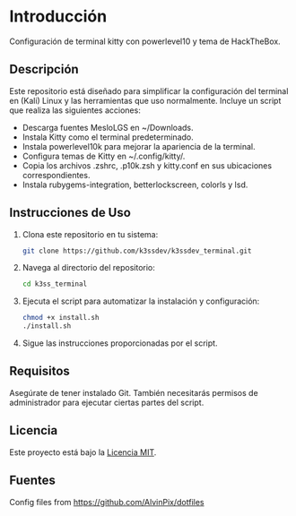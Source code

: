 # Introducción

Configuración de terminal kitty con powerlevel10 y tema de HackTheBox.

## Descripción

Este repositorio está diseñado para simplificar la configuración del terminal en (Kali) Linux y las herramientas que uso normalmente. Incluye un script que realiza las siguientes acciones:

- Descarga fuentes MesloLGS en ~/Downloads.
- Instala Kitty como el terminal predeterminado.
- Instala powerlevel10k para mejorar la apariencia de la terminal.
- Configura temas de Kitty en ~/.config/kitty/.
- Copia los archivos .zshrc, .p10k.zsh y kitty.conf en sus ubicaciones correspondientes.
- Instala rubygems-integration, betterlockscreen, colorls y lsd.

## Instrucciones de Uso

1. Clona este repositorio en tu sistema:

   ```bash
   git clone https://github.com/k3ssdev/k3ssdev_terminal.git
   ```

2. Navega al directorio del repositorio:

   ```bash
   cd k3ss_terminal
   ```

3. Ejecuta el script para automatizar la instalación y configuración:

   ```bash
   chmod +x install.sh
   ./install.sh
   ```

4. Sigue las instrucciones proporcionadas por el script.

## Requisitos

Asegúrate de tener instalado Git. También necesitarás permisos de administrador para ejecutar ciertas partes del script.

## Licencia

Este proyecto está bajo la [Licencia MIT](LICENSE).


## Fuentes
Config files from https://github.com/AlvinPix/dotfiles 
